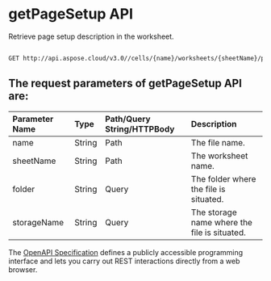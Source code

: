 # **getPageSetup API**

Retrieve page setup description in the worksheet. 

```bash

GET http://api.aspose.cloud/v3.0//cells/{name}/worksheets/{sheetName}/pagesetup

```

## The request parameters of **getPageSetup** API are: 

| Parameter Name | Type | Path/Query String/HTTPBody | Description | 
| :- | :- | :- |:- | 
|name|String|Path|The file name.|
|sheetName|String|Path|The worksheet name.|
|folder|String|Query|The folder where the file is situated.|
|storageName|String|Query|The storage name where the file is situated.|


The [OpenAPI Specification](https://reference.aspose.cloud/cells/#/PageSetupController/GetPageSetup) defines a publicly accessible programming interface and lets you carry out REST interactions directly from a web browser.
